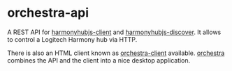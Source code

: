 # orchestra-api

A REST API for [harmonyhubjs-client](https://github.com/swissmanu/harmonyhubjs-client) and [harmonyhubjs-discover](https://github.com/swissmanu/harmonyhubjs-discover). It allows to control a Logitech Harmony hub via HTTP.

There is also an HTML client known as [orchestra-client](https://github.com/swissmanu/orchestra-client) available.
[orchestra](https://github.com/swissmanu/orchestra) combines the API and the client into a nice desktop application.
